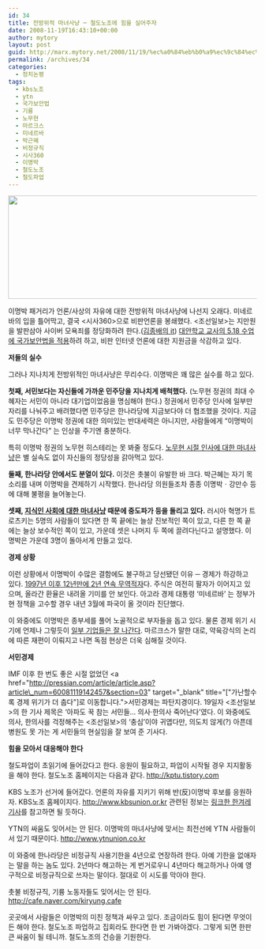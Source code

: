 ```yaml
---
id: 34
title: 전방위적 마녀사냥 ─ 철도노조에 힘을 실어주자
date: 2008-11-19T16:43:10+00:00
author: mytory
layout: post
guid: http://marx.mytory.net/2008/11/19/%ec%a0%84%eb%b0%a9%ec%9c%84%ec%a0%81-%eb%a7%88%eb%85%80%ec%82%ac%eb%83%a5-%e2%94%80-%ec%b2%a0%eb%8f%84%eb%85%b8%ec%a1%b0%ec%97%90-%ed%9e%98%ec%9d%84-%ec%8b%a4%ec%96%b4%ec%a3%bc%ec%9e%90/
permalink: /archives/34
categories:
  - 정치논평
tags:
  - kbs노조
  - ytn
  - 국가보안법
  - 기륭
  - 노무현
  - 마르크스
  - 미네르바
  - 박근혜
  - 비정규직
  - 시사360
  - 이명박
  - 철도노조
  - 철도파업
---
```

<img src="http://marx.mytory.net/wp-content/uploads/1/492440e9824fbDE.jpg" class="aligncenter" width="513" height="209" alt="" filename="kptu.tistory.com_11_20_01_37_38.jpg" filemime="" />

이명박 패거리가 언론/사상의 자유에 대한 전방위적 마녀사냥에 나선지 오래다. 미네르바의 입을 틀어막고, 결국 &lt;시사360&gt;으로 비판언론을 봉쇄했다. &lt;조선일보&gt;는 지만원을 발판삼아 사이버 모욕죄를 정당화하려 한다.(<a href="http://pressian.com/article/article.asp?article_num=60081119104045" target="_blank" title="[http://pressian.com/article/article.asp?article_num=60081119104045]로 이동합니다.">김종배의 it</a>) <a href="http://www.hani.co.kr/arti/society/area/318688.html" target="_blank">대안학교 교사의 5.18 수업에 국가보안법을 적용</a>하려 하고, 비판 인터넷 언론에 대한 지원금을 삭감하고 있다.

**저들의 실수**

그러나 지나치게 전방위적인 마녀사냥은 무리수다. 이명박은 꽤 많은 실수를 하고 있다.

**첫째, 서민보다는 자신들에 가까운 민주당을 지나치게 배척했다.** (노무현 정권의 최대 수혜자는 서민이 아니라 대기업이었음을 명심해야 한다.) 정권에서 민주당 인사에 일부만 자리를 나눠주고 배려했다면 민주당은 한나라당에 지금보다야 더 협조했을 것이다. 지금도 민주당은 이명박 정권에 대한 의미있는 반대세력은 아니지만, 사람들에게 “이명박이 너무 막나간다” 는 인상을 주기엔 충분하다. 

특히 이명박 정권의 노무현 히스테리는 못 봐줄 정도다. <a href="http://www.hani.co.kr/arti/society/schooling/322583.html" target="_blank">노무현 시절 인사에 대한 마녀사냥</a>은 별 실속도 없이 자신들의 정당성을 갉아먹고 있다.

**둘째, 한나라당 안에서도 분열이 있다.** 이것은 촛불이 유발한 바 크다. 박근혜는 자기 목소리를 내며 이명박을 견제하기 시작했다. 한나라당 의원들조차 종종 이명박ㆍ강만수 등에 대해 불평을 늘어놓는다.

**셋째, <a href="http://www.hani.co.kr/arti/opinion/column/322605.html" target="_blank">지식인 사회에 대한 마녀사냥</a> 때문에 중도파가 등을 돌리고 있다.** 러시아 혁명가 트로츠키는 5명의 사람들이 있다면 한 쪽 끝에는 늘상 진보적인 쪽이 있고, 다른 한 쪽 끝에는 늘상 보수적인 쪽이 있고, 가운데 셋은 나머지 두 쪽에 끌려다닌다고 설명했다. 이명박은 가운데 3명이 돌아서게 만들고 있다. 

**경제 상황**

이런 상황에서 이명박이 수많은 결함에도 불구하고 당선됐던 이유 ─ 경제가 하강하고 있다. <a href="http://www.hani.co.kr/arti/economy/economy_general/322678.html" target="_blank">1997년 이후 12년만에 2년 연속 무역적자</a>다. 주식은 여전히 팔자가 이어지고 있으며, 올라간 환율은 내려올 기미를 안 보인다. 아고라 경제 대통령 ‘미네르바’ 는 정부가 현 정책을 고수할 경우 내년 3월에 파국이 올 것이라 진단했다.

이 와중에도 이명박은 종부세를 풀어 노골적으로 부자들을 돕고 있다. 물론 경제 위기 시기에 언제나 그렇듯이 <a href="http://news.chosun.com/site/data/html_dir/2008/11/18/2008111801556.html" target="_blank">일부 기업들은 잘 나간다</a>. 마르크스가 말한 대로, 약육강식의 논리에 따른 재편이 이뤄지고 나면 독점 현상은 더욱 심해질 것이다.

**서민경제**

IMF 이후 한 번도 좋은 시절 없었던 <a href="http://pressian.com/article/article.asp?article\_num=60081119142457&section=03" target="\_blank" title="["가난할수록 경제 위기가 더 춥다"]로 이동합니다.">서민경제는 파탄지경</a>이다. 19일자 &lt;조선일보&gt;의 한 기사 제목은 ‘아파도 꾹 참는 서민들… 의사·한의사 죽어난다’였다. 이 와중에도 의사, 한의사를 걱정해주는 &lt;조선일보&gt;의 ‘충심’이야 귀엽다만, 의도치 않게(?) 아픈데 병원도 못 가는 게 서민들의 현실임을 잘 보여 준 기사다. 

**힘을 모아서 대응해야 한다**

철도파업이 초읽기에 들어갔다고 한다. 응원이 필요하고, 파업이 시작될 경우 지지활동을 해야 한다. 철도노조 홈페이지는 다음과 같다. <a href="http://kptu.tistory.com" target="_blank">http://kptu.tistory.com</a>

KBS 노조가 선거에 들어갔다. 언론의 자유를 지키기 위해 반(反)이명박 후보를 응원하자. KBS노조 홈페이지다. <a href="http://www.kbsunion.or.kr" target="_blank">http://www.kbsunion.or.kr</a> 관련된 정보는 <a href="http://www.hani.co.kr/arti/society/media/322546.html" target="_blank">링크한 한겨레 기사</a>를 참고하면 될 듯하다.

YTN의 싸움도 잊어서는 안 된다. 이명박의 마녀사냥에 맞서는 최전선에 YTN 사람들이 서 있기 때문이다. <a href="http://www.ytnunion.co.kr" target="_blank">http://www.ytnunion.co.kr</a>

이 와중에 한나라당은 비정규직 사용기한을 4년으로 연장하려 한다. 아예 기한을 없애자는 말을 하는 놈도 있다. 2년마다 해고하는 게 번거로우니 4년마다 해고하거나 아예 영구적으로 비정규직으로 쓰자는 말이다. 절대로 이 시도를 막아야 한다.

촛불 비정규직, 기륭 노동자들도 잊어서는 안 된다. <a href="http://cafe.naver.com/kiryung.cafe" target="_blank">http://cafe.naver.com/kiryung.cafe</a>

곳곳에서 사람들은 이명박의 미친 정책과 싸우고 있다. 조금이라도 힘이 된다면 무엇이든 해야 한다. 철도노조 파업하고 집회라도 한다면 한 번 가봐야겠다. 그렇게 되면 한판 큰 싸움이 될 테니까. 철도노조의 건승을 기원한다.